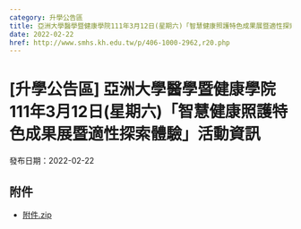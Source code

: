 ```yaml
---
category: 升學公告區
title: 亞洲大學醫學暨健康學院111年3月12日(星期六)「智慧健康照護特色成果展暨適性探索體驗」活動資訊
date: 2022-02-22
href: http://www.smhs.kh.edu.tw/p/406-1000-2962,r20.php
---
```


# [升學公告區] 亞洲大學醫學暨健康學院111年3月12日(星期六)「智慧健康照護特色成果展暨適性探索體驗」活動資訊

發布日期：2022-02-22



## 附件

- [附件.zip](https://www.smhs.kh.edu.tw/app/index.php?Action=downloadfile&file=WVhSMFlXTm9MelV5TDNCMFlWOHlOamsyWHpnek56azJOakJmT1RBM05EQXVlbWx3&fname=DGGGROTSYWQO41XX50LKSWHGRK30OOLKDGUWTSKK4125MLVWKPROVTPOUSSSPKPO)
